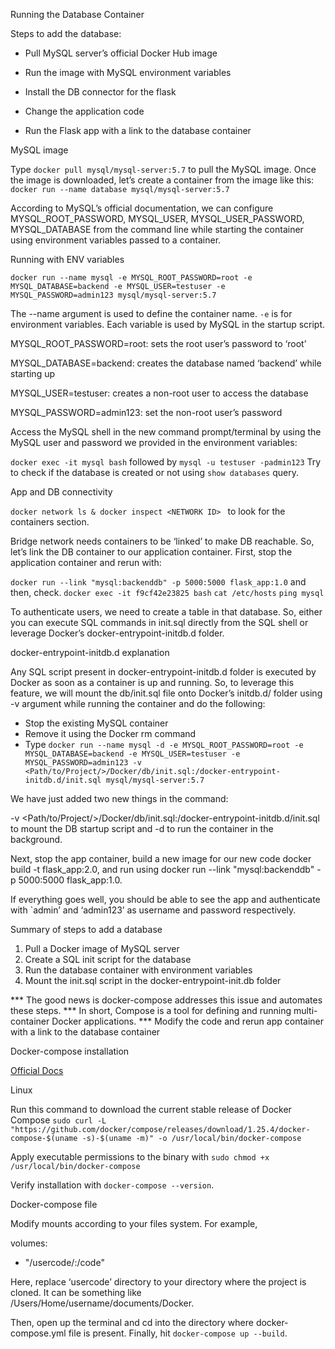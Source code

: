 Running the Database Container

Steps to add the database:
- Pull MySQL server’s official Docker Hub image

- Run the image with MySQL environment variables

- Install the DB connector for the flask

- Change the application code

- Run the Flask app with a link to the database container

MySQL image

Type `docker pull mysql/mysql-server:5.7` to pull the MySQL image. Once the image is downloaded, let’s create a container from the image like this:
`docker run --name database mysql/mysql-server:5.7`

According to MySQL’s official documentation, we can configure MYSQL_ROOT_PASSWORD, MYSQL_USER, MYSQL_USER_PASSWORD, MYSQL_DATABASE from the command line 
while starting the container using environment variables passed to a container.

Running with ENV variables

`docker run --name mysql -e MYSQL_ROOT_PASSWORD=root -e MYSQL_DATABASE=backend -e MYSQL_USER=testuser -e MYSQL_PASSWORD=admin123 mysql/mysql-server:5.7`

The --name argument is used to define the container name.
`-e` is for environment variables. Each variable is used by MySQL in the startup script.

MYSQL_ROOT_PASSWORD=root: sets the root user’s password to ‘root’

MYSQL_DATABASE=backend: creates the database named ‘backend’ while starting up

MYSQL_USER=testuser: creates a non-root user to access the database

MYSQL_PASSWORD=admin123: set the non-root user’s password


Access the MySQL shell in the new command prompt/terminal by using the MySQL user and password we provided in the environment variables:

`docker exec -it mysql bash` followed by `mysql -u testuser -padmin123`
Try to check if the database is created or not using `show databases` query.

App and DB connectivity

`docker network ls & docker inspect <NETWORK ID> ` to look for the containers section.

Bridge network needs containers to be ‘linked’ to make DB reachable.
So, let’s link the DB container to our application container. First, stop the application container and rerun with:

`docker run --link "mysql:backenddb" -p 5000:5000 flask_app:1.0` and then, check.
`docker exec -it f9cf42e23825 bash`
`cat /etc/hosts`
`ping mysql`

To authenticate users, we need to create a table in that database. So, either you can execute SQL commands in init.sql directly from the SQL shell or
leverage Docker’s docker-entrypoint-initdb.d folder.

docker-entrypoint-initdb.d explanation

Any SQL script present in docker-entrypoint-initdb.d folder is executed by Docker as soon as a container is up and running. So, to leverage this feature, 
we will mount the db/init.sql file onto Docker’s initdb.d/ folder using -v argument while running the container and do the following:

- Stop the existing MySQL container
- Remove it using the Docker rm command
- Type `docker run --name mysql -d -e MYSQL_ROOT_PASSWORD=root -e MYSQL_DATABASE=backend -e MYSQL_USER=testuser -e MYSQL_PASSWORD=admin123 -v <Path/to/Project/>/Docker/db/init.sql:/docker-entrypoint-initdb.d/init.sql mysql/mysql-server:5.7`

We have just added two new things in the command:

-v <Path/to/Project/>/Docker/db/init.sql:/docker-entrypoint-initdb.d/init.sql to mount the DB startup script and -d to run the container in the background.

Next, stop the app container, build a new image for our new code docker build -t flask_app:2.0, and 
run using docker run --link "mysql:backenddb" -p 5000:5000 flask_app:1.0.

If everything goes well, you should be able to see the app and authenticate with `admin’ and ‘admin123’ as username and password respectively.

Summary of steps to add a database

1) Pull a Docker image of MySQL server
2) Create a SQL init script for the database
3) Run the database container with environment variables
4) Mount the init.sql script in the docker-entrypoint-init.db folder

*** The good news is docker-compose addresses this issue and automates these steps.
*** In short, Compose is a tool for defining and running multi-container Docker applications.
*** Modify the code and rerun app container with a link to the database container

Docker-compose installation

[Official Docs](https://docs.docker.com/compose/install/)

Linux 

Run this command to download the current stable release of Docker Compose 
`sudo curl -L "https://github.com/docker/compose/releases/download/1.25.4/docker-compose-$(uname -s)-$(uname -m)" -o /usr/local/bin/docker-compose`

Apply executable permissions to the binary with `sudo chmod +x /usr/local/bin/docker-compose`

Verify installation with `docker-compose --version`.

Docker-compose file

Modify mounts according to your files system. For example, 

volumes:
 - "/usercode/:/code"
 
 Here, replace ‘usercode’ directory to your directory where the project is cloned. 
 It can be something like /Users/Home/username/documents/Docker.

Then, open up the terminal and cd into the directory where docker-compose.yml file is present. Finally, hit `docker-compose up --build`.


